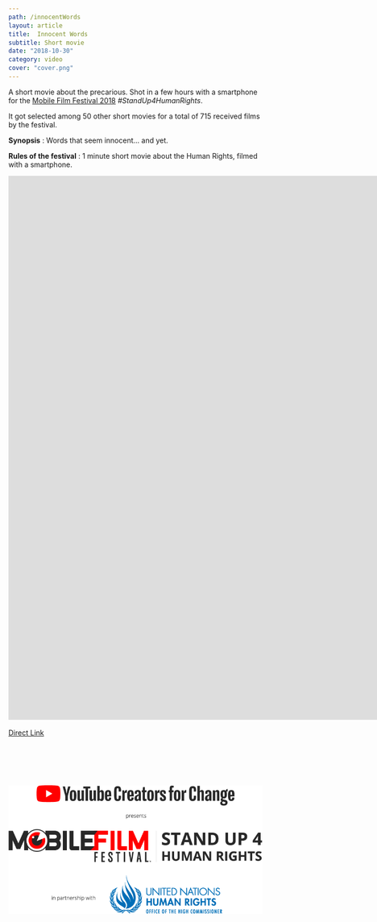 ```yaml
---
path: /innocentWords
layout: article
title:  Innocent Words
subtitle: Short movie
date: "2018-10-30"
category: video
cover: "cover.png"
---
```


A short movie about the precarious. Shot in a few hours with a smartphone for the [Mobile Film Festival 2018](https://mobilefilmfestival.com/) _#StandUp4HumanRights_.

It got selected among 50 other short movies for a total of 715 received films by the festival.

__Synopsis__ : Words that seem innocent... and yet.

__Rules of the festival__ : 1 minute short movie about the Human Rights, filmed with a smartphone.


<iframe src="https://www.youtube.com/embed/V4CsJzZjhOk?rel=0" frameborder="0" allowfullscreen width="1920" height="1080"></iframe>

[Direct Link](https://www.youtube.com/watch?v=V4CsJzZjhOk)

<br/><br/><br/><br/>


![Logo](logo.png)


